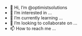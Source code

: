 - 👋 Hi, I’m @optimistsolutions
- 👀 I’m interested in ...
- 🌱 I’m currently learning ...
- 💞️ I’m looking to collaborate on ...
- 📫 How to reach me ...

<!---
optimistsolutions/optimistsolutions is a ✨ special ✨ repository because its `README.md` (this file) appears on your GitHub profile.
You can click the Preview link to take a look at your changes.
--->

